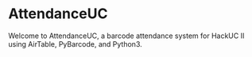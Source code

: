 # AttendanceUC
Welcome to AttendanceUC, a barcode attendance system for HackUC II using AirTable, PyBarcode, and Python3. 
